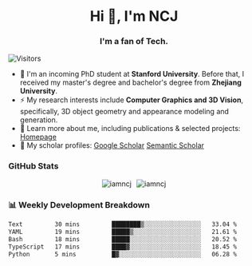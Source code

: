 <h1 align="center">Hi 👋, I'm NCJ</h1>
<h3 align="center">I'm a fan of Tech.</h3>

![Visitors](https://visitor-badge.laobi.icu/badge?page_id=iamNCJ)

- 🌱 I'm an incoming PhD student at **Stanford University**. Before that, I received my master's degree and bachelor's degree from **Zhejiang University**.
- ⚡ My research interests include **Computer Graphics and 3D Vision**, specifically, 3D object geometry and appearance modeling and generation.
- 🚀 Learn more about me, including publications & selected projects: [Homepage](https://www.chong-zeng.com)
- 📖 My scholar profiles: [Google Scholar](https://scholar.google.com/citations?user=4dID7zIAAAAJ) [Semantic Scholar](https://www.semanticscholar.org/author/Chong-Zeng/2223946708)

</p>

<h3 align="left">GitHub Stats</h3>

<div style="display: flex; gap: 10px; justify-content: center; align-items: center;">
  <img src="https://github-readme-stats.vercel.app/api?username=iamncj&show_icons=true&locale=en" alt="iamncj" />
  <img src="https://github-readme-streak-stats-omega-eight.vercel.app/?user=iamncj&card_width=467" alt="iamncj" />
</div>

<h3 align="left">📊 Weekly Development Breakdown</h3>

<!--START_SECTION:waka-->

```txt
Text         30 mins         ████████▒░░░░░░░░░░░░░░░░   33.04 %
YAML         19 mins         █████▒░░░░░░░░░░░░░░░░░░░   21.61 %
Bash         18 mins         █████░░░░░░░░░░░░░░░░░░░░   20.52 %
TypeScript   17 mins         ████▓░░░░░░░░░░░░░░░░░░░░   18.45 %
Python       5 mins          █▓░░░░░░░░░░░░░░░░░░░░░░░   06.28 %
```

<!--END_SECTION:waka-->

